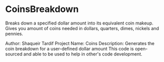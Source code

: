 # CoinsBreakdown
Breaks down a specified dollar amount into its equivalent coin makeup. Gives you amount of coins needed in dollars, quarters, dimes, nickels and pennies.


 Author: Shaqueir Tardif
 Project Name: Coins
 Description: Generates the coin breakdown for a user-defined dollar amount
 This code is open-sourced and able to be used to help in other's code development.
